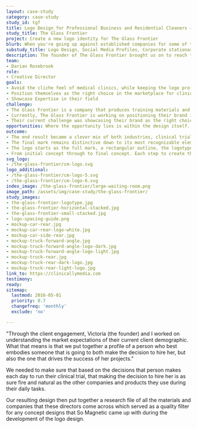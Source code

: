 ```yaml
---
layout: case-study
category: case-study
study_id: tgf
title: Logo Design for Professional Business and Residential Cleaners — The Glass Frontier
study_title: The Glass Frontier
project: Create a new logo identity for The Glass Frontier
blurb: When you're going up against established companies for some of the biggest clients with really high stakes, you need to be confident and relevant, yet you need to stand out enough to get noticed. We wanted to focus on showcasing The Glass Frontier’s brand as the right choice to Medical directors or VPs of clinical operations. Their services provide a very thought out and data focused approach to clinical trial recruiting campaigns for smaller biotech's and startups who are making a difference in the world.
substudy_title: Logo Design, Social Media Profiles, Corporate stationary, Framework and Wayfinding
description: The founder of The Glass Frontier brought us on to reach their goal of repositioning themselves as the right choice within their market.
team:
- Darian Rosebrook
role:
- Creative Director
goals:
- Avoid the cliche feel of medical clinics, while keeping the logo professional and within reach of the industry
- Position themselves as the right choice in the marketplace for clinical research trials
- Showcase Expertise in their field
challenge:
- The Glass Frontier is a company that produces training materials and run recruitment campaigns for clinical research trials.
- Currently, The Glass Frontier is working on positioning their brand in order to be running alongside their competition rather than behind it.
- Their current challenge was showcasing their brand as the right choice to Medical directors or VPs of clinical operations who deal with federal regulations, vast marketplace competition, and medical related information and products most of the day.
opportunities: Where the opportunity lies is within the design itself. We need something that both blended in, but drew enough attention from the mainstream design aesthetic that fills most of the intended market's intake of information. We sought out to fulfill that need for something different, but within the space.
outcome:
- The end result became a clever mix of both industries, clinical trials and marketing with small hidden elements tying the initals back into the icons. This design has been vetted up against those of the industry leaders and allows the logo to remain a prominent choice within the industry, along with tying their expertise within the familiar ecosystem of rivaling brands.
- The final mark remains distinctive down to its most recognizable elements. With consideration to various mediums that the logo design will be applied to, as the display size reduces in size, the detail of the logo reduces until the most distinctive parts remain.
- The logo starts as the full mark, a rectangular outline, the logotype 'Clinically Media', and the bar graph remain as the full lockup. The secondary mark of the outine, the initial 'C' and the bar graph, all down to the outer line and bar graph which doubles as the initials 'C' and 'M'.
- From initial concept through to final concept. Each step to create the line-work, the bar graph 'M', and  the choice of typeface blend both the familiarity of the clinical trial market to appealing to their need for data driven results when hiring companies to facilitate their recruitment campaigns.
svg_logo:
- /the-glass-frontier/cm-logo.svg
logo_additional:
- /the-glass-frontier/cm-logo-5.svg
- /the-glass-frontier/cm-logo-6.svg
index_image: /the-glass-frontier/large-waiting-room.png
image_path: /assets/img/case-study/the-glass-frontier/
study_images:
- the-glass-frontier-logotype.jpg
- the-glass-frontier-horizontal-stacked.jpg
- the-glass-frontier-small-stacked.jpg
- logo-spacing-guide.png
- mockup-car-rear.jpg
- mockup-car-rear-logo-white.jpg
- mockup-car-side-rear.jpg
- mockup-truck-forward-angle.jpg
- mockup-truck-forward-angle-logo-dark.jpg
- mockup-truck-forward-angle-logo-light.jpg
- mockup-truck-rear.jpg
- mockup-truck-rear-dark-logo.jpg
- mockup-truck-rear-light-logo.jpg
link_to: https://clinicallymedia.com
testimony:
ready: 
sitemap:
  lastmod: 2016-05-01
  priority: 0.7
  changefreq: 'monthly'
  exclude: 'no'

---
```

"Through the client engagement, Victoria (the founder) and I worked on understanding the market expectations of their current client demographic. What that means is that we put together a profile of a person who best embodies someone that is going to both make the decision to hire her, but also the one that drives the success of her projects."

We needed to make sure that based on the decisions that person makes each day to run their clinical trial, that making the decision to hire her is as sure fire and natural as the other companies and products they use during their daily tasks.

Our resulting design then put together a research file of all the materials and companies that these directors come across which served as a quality filter for any concept designs that So Magnetic came up with during the development of the logo design.
